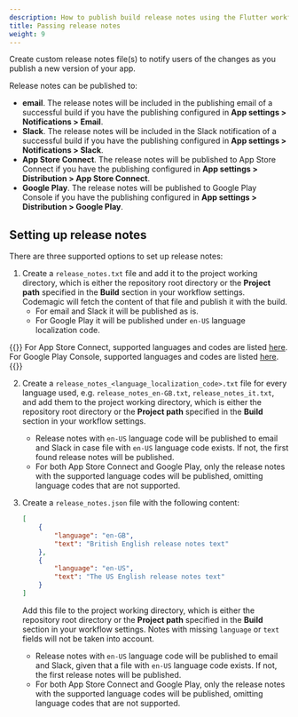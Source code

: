 ```yaml
---
description: How to publish build release notes using the Flutter workflow editor
title: Passing release notes
weight: 9
---
```


Create custom release notes file(s) to notify users of the changes as you publish a new version of your app.

Release notes can be published to:

* **email**. The release notes will be included in the publishing email of a successful build if you have the publishing configured in **App settings > Notifications > Email**.
* **Slack**. The release notes will be included in the Slack notification of a successful build if you have the publishing configured in **App settings > Notifications > Slack**.
* **App Store Connect**. The release notes will be published to App Store Connect if you have the publishing configured in **App settings > Distribution > App Store Connect**.
* **Google Play**. The release notes will be published to Google Play Console if you have the publishing configured in **App settings > Distribution > Google Play**.

## Setting up release notes

There are three supported options to set up release notes:

1. Create a `release_notes.txt` file and add it to the project working directory, which is either the repository root directory or the **Project path** specified in the **Build** section in your workflow settings. Codemagic will fetch the content of that file and publish it with the build.
    * For email and Slack it will be published as is.
    * For Google Play it will be published under `en-US` language localization code.

{{<notebox>}}
For App Store Connect, supported languages and codes are listed [here](https://developer.apple.com/documentation/appstoreconnectapi/betabuildlocalizationcreaterequest/data/attributes). For Google Play Console, supported languages and codes are listed [here](https://support.google.com/googleplay/android-developer/table/4419860?hl=en).
{{</notebox>}}

2. Create a `release_notes_<language_localization_code>.txt` file for every language used, e.g. `release_notes_en-GB.txt`, `release_notes_it.txt`, and add them to the project working directory, which is either the repository root directory or the **Project path** specified in the **Build** section in your workflow settings.
    * Release notes with `en-US` language code will be published to email and Slack in case file with `en-US` language code exists. If not, the first found release notes will be published.
    * For both App Store Connect and Google Play, only the release notes with the supported language codes will be published, omitting language codes that are not supported.

3. Create a `release_notes.json` file with the following content:

    ```json
    [
        {
            "language": "en-GB",
            "text": "British English release notes text"
        },
        {
            "language": "en-US",
            "text": "The US English release notes text"
        }
    ]
    ```

    Add this file to the project working directory, which is either the repository root directory or the **Project path** specified in the **Build** section in your workflow settings. Notes with missing `language` or `text` fields will not be taken into account.

    * Release notes with `en-US` language code will be published to email and Slack, given that a file with `en-US` language code exists. If not, the first release notes will be published.
    * For both App Store Connect and Google Play, only the release notes with the supported language codes will be published, omitting language codes that are not supported.
